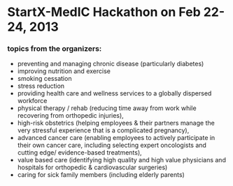 # StartX-MedIC Hackathon on Feb 22-24, 2013


### topics from the organizers:

* preventing and managing chronic disease (particularly diabetes)
* improving nutrition and exercise
* smoking cessation
* stress reduction
* providing health care and wellness services to a globally dispersed workforce
* physical therapy / rehab (reducing time away from work while recovering from orthopedic injuries), 
* high-risk obstetrics (helping employees & their partners manage the very stressful experience that is a complicated pregnancy), 
* advanced cancer care (enabling employees to actively participate in their own cancer care, including selecting expert oncologists and cutting edge/ evidence-based treatments),
* value based care (identifying high quality and high value physicians and hospitals for orthopedic & cardiovascular surgeries)
* caring for sick family members (including elderly parents)
